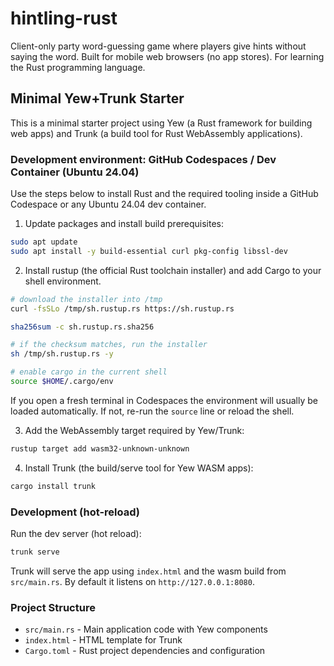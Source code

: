 # hintling-rust

Client-only party word-guessing game where players give hints without saying the word.
Built for mobile web browsers (no app stores).
For learning the Rust programming language.

## Minimal Yew+Trunk Starter

This is a minimal starter project using Yew (a Rust framework for building web apps)
and Trunk (a build tool for Rust WebAssembly applications).

### Development environment: GitHub Codespaces / Dev Container (Ubuntu 24.04)

Use the steps below to install Rust and the required tooling inside a GitHub Codespace or any Ubuntu 24.04 dev container.

1. Update packages and install build prerequisites:

```bash
sudo apt update
sudo apt install -y build-essential curl pkg-config libssl-dev
```

2. Install rustup (the official Rust toolchain installer) and add Cargo to your shell environment.

```bash
# download the installer into /tmp
curl -fsSLo /tmp/sh.rustup.rs https://sh.rustup.rs

sha256sum -c sh.rustup.rs.sha256

# if the checksum matches, run the installer
sh /tmp/sh.rustup.rs -y

# enable cargo in the current shell
source $HOME/.cargo/env
```

If you open a fresh terminal in Codespaces the environment will usually be loaded automatically.
If not, re-run the `source` line or reload the shell.

3. Add the WebAssembly target required by Yew/Trunk:

```bash
rustup target add wasm32-unknown-unknown
```

4. Install Trunk (the build/serve tool for Yew WASM apps):

```bash
cargo install trunk
```

### Development (hot-reload)

Run the dev server (hot reload):

```bash
trunk serve
```

Trunk will serve the app using `index.html` and the wasm build from `src/main.rs`.
By default it listens on `http://127.0.0.1:8080`.

### Project Structure

- `src/main.rs` - Main application code with Yew components
- `index.html` - HTML template for Trunk
- `Cargo.toml` - Rust project dependencies and configuration

